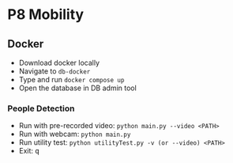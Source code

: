 # P8 Mobility

## Docker
* Download docker locally
* Navigate to `db-docker`
* Type and run `docker compose up` 
* Open the database in DB admin tool



### People Detection
* Run with pre-recorded video: `python main.py --video <PATH>`
* Run with webcam: `python main.py`
* Run utility test: `python utilityTest.py -v (or --video) <PATH>`
* Exit: <kbd>q</kbd>
